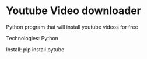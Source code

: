 # Youtube Video downloader

Python program that will install youtube videos for free

Technologies: Python

Install:
  pip install pytube
